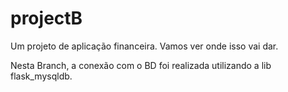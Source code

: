 # projectB

Um projeto de aplicação financeira.
Vamos ver onde isso vai dar.

Nesta Branch, a conexão com o BD foi realizada utilizando a lib flask_mysqldb.

